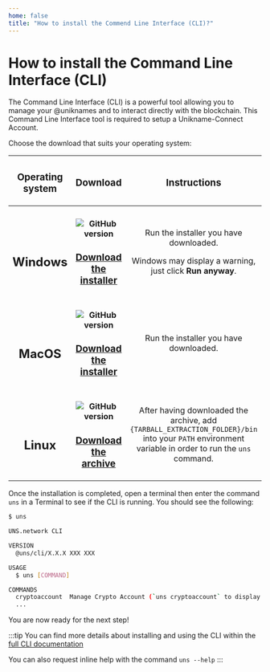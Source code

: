 ```yaml
---
home: false
title: "How to install the Commend Line Interface (CLI)?"
---
```


# How to install the Command Line Interface (CLI)

The <brand name="uns"/> Command Line Interface (CLI) is a powerful tool allowing you to manage your @uniknames and to interact directly with the <brand name="uns"/> blockchain. This Command Line Interface tool is required to setup a Unikname-Connect Account.

Choose the download that suits your operating system:

| <h3>Operating system</h3> | <h3>Download</h3> | <h3>Instructions</h3> |
|:-----------------------------------:|:----------------------------------------------------------------------:|:---------------------------------------:|
| <h2><vp-icon name="windows-brands" size="2em" /><br/>Windows</h2>    | <h4>![GitHub version](https://badge.fury.io/gh/unik-name%2Funs-cli.svg)</h4><h3>[Download the installer](https://unikname-cli-assets.s3.fr-par.scw.cloud/uns-x64.exe)</h3> | <p>Run the installer you have downloaded.</p><p>Windows may display a warning, just click **Run anyway**.</p> |
| <h2><vp-icon name="apple-brands" size="2em" /><br/>MacOS</h2>        | <h4>![GitHub version](https://badge.fury.io/gh/unik-name%2Funs-cli.svg)</h4><h3>[Download the installer](https://unikname-cli-assets.s3.fr-par.scw.cloud/uns.pkg)</h3> | <p>Run the installer you have downloaded.</p> |
| <h2><vp-icon name="linux-brands" size="2em" /><br/>Linux</h2>        | <h4>![GitHub version](https://badge.fury.io/gh/unik-name%2Funs-cli.svg)</h4><h3>[Download the archive](https://unikname-cli-assets.s3.fr-par.scw.cloud/uns-linux-x64.tar.gz)</h3> | <p>After having downloaded the archive, add `{TARBALL_EXTRACTION_FOLDER}/bin` into your `PATH` environment variable in order to run the `uns` command.</p> |

Once the installation is completed, open a terminal then enter the command `uns` in a Terminal to see if the CLI is running.
You should see the following:

```bash
$ uns

UNS.network CLI

VERSION
  @uns/cli/X.X.X XXX XXX

USAGE
  $ uns [COMMAND]

COMMANDS
  cryptoaccount  Manage Crypto Account (`uns cryptoaccount` to display Crypto Account commands)
  ...
```

You are now ready for the next step!

:::tip
You can find more details about installing and using the CLI within the [full CLI documentation](https://docs.uns.network/uns-use-the-network/cli.html#download-and-installation)

You can also request inline help with the command `uns --help`
:::

<hseparator/>

